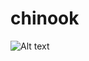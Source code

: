 # chinook
![Alt text](/https://github.com/jksiggy/chinook/blob/master/dbImage?raw=true "Optional Title")
